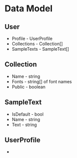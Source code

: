 # Data Model

## User

* Profile - UserProfile
* Collections - Collection[]
* SampleTexts - SampleText[]

## Collection

* Name - string
* Fonts - string[] of font names
* Public - boolean

## SampleText

* IsDefault - bool
* Name - string
* Text - string

## UserProfile

*